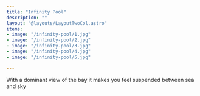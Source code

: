 ```yaml
---
title: "Infinity Pool"
description: ""
layout: "@layouts/LayoutTwoCol.astro"
items:
- image: "/infinity-pool/1.jpg"
- image: "/infinity-pool/2.jpg"
- image: "/infinity-pool/3.jpg"
- image: "/infinity-pool/4.jpg"
- image: "/infinity-pool/5.jpg"

---
```

With a dominant view of the bay it makes you feel suspended between sea and sky



